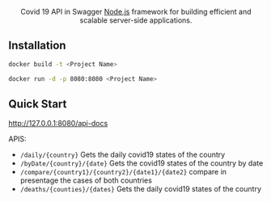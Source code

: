 
 <p align="center">Covid 19 API in Swagger <a href="http://nodejs.org" target="blank">Node.js</a> framework for building efficient and scalable server-side applications.</p>
    <p align="center">


## Installation

```bash
docker build -t <Project Name>
```
```bash
docker run -d -p 8080:8080 <Project Name>
```

## Quick Start

http://127.0.0.1:8080/api-docs

APIS:
- `/daily/{country}` Gets the daily covid19 states of the country
- `/byDate/{country}/{date}` Gets the covid19 states of the country by date
- `/compare/{country1}/{country2}/{date1}/{date2}` compare in presentage the cases of both countries
- `/deaths/{counties}/{dates}` Gets the daily covid19 states of the country
